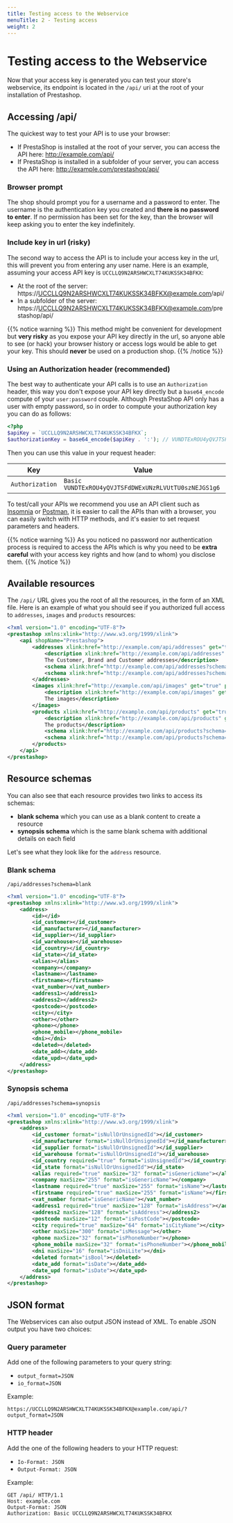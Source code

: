 ```yaml
---
title: Testing access to the Webservice
menuTitle: 2 - Testing access
weight: 2
---
```


# Testing access to the Webservice

Now that your access key is generated you can test your store's webservice, its endpoint is located in the `/api/` uri at the root of your installation of Prestashop.

## Accessing /api/

The quickest way to test your API is to use your browser:

* If PrestaShop is installed at the root of your server, you can access the API here: http://example.com/api/
* If PrestaShop is installed in a subfolder of your server, you can access the API here: http://example.com/prestashop/api/

### Browser prompt

The shop should prompt you for a username and a password to enter. The username is the authentication key you created and **there is no password to enter**. If no permission has been set for the key, than the browser will keep asking you to enter the key indefinitely.

### Include key in url (risky)

The second way to access the API is to include your access key in the url, this will prevent you from entering any user name. Here is an example, assuming your access API key is `UCCLLQ9N2ARSHWCXLT74KUKSSK34BFKX`:

* At the root of the server: https://UCCLLQ9N2ARSHWCXLT74KUKSSK34BFKX@example.com/api/
* In a subfolder of the server: https://UCCLLQ9N2ARSHWCXLT74KUKSSK34BFKX@example.com/prestashop/api/

{{% notice warning %}}
This method might be convenient for development but **very risky** as you expose your API key directly in the url, so anyone able to see (or hack) your browser history or access logs would be able to get your key. This should **never** be used on a production shop.
{{% /notice %}}

### Using an Authorization header (recommended)

The best way to authenticate your API calls is to use an `Authorization` header, this way you don't expose your API key directly but a `base64_encode` compute of your `user:password` couple. Although PrestaShop API only has a user with empty password, so in order to compute your authorization key you can do as follows:

```php
<?php
$apiKey = `UCCLLQ9N2ARSHWCXLT74KUKSSK34BFKX`;
$authorizationKey = base64_encode($apiKey . ':'); // VUNDTExROU4yQVJTSFdDWExUNzRLVUtTU0szNEJGS1g6
```

Then you can use this value in your request header:

| Key             | Value                                                |
|-----------------|------------------------------------------------------|
| `Authorization` | `Basic VUNDTExROU4yQVJTSFdDWExUNzRLVUtTU0szNEJGS1g6` |

To test/call your APIs we recommend you use an API client such as [Insomnia](https://insomnia.rest/) or [Postman](https://www.getpostman.com/), it is easier to call the APIs than with a browser, you can easily switch with HTTP methods, and it's easier to set request parameters and headers.

{{% notice warning %}}
As you noticed no password nor authentication process is required to access the APIs which is why you need to be **extra careful** with your access key rights and how (and to whom) you disclose them.
{{% /notice %}}

## Available resources

The `/api/` URL gives you the root of all the resources, in the form of an XML file. Here is an example of what you should see if you authorized full access to `addresses`, `images` and `products` resources:

```xml
<?xml version="1.0" encoding="UTF-8"?>
<prestashop xmlns:xlink="http://www.w3.org/1999/xlink">
    <api shopName="Prestashop">
        <addresses xlink:href="http://example.com/api/addresses" get="true" put="true" post="true" patch="true" delete="true" head="true">
            <description xlink:href="http://example.com/api/addresses" get="true" put="true" post="true" patch="true" delete="true" head="true">
            The Customer, Brand and Customer addresses</description>
            <schema xlink:href="http://example.com/api/addresses?schema=blank" type="blank"/>
            <schema xlink:href="http://example.com/api/addresses?schema=synopsis" type="synopsis"/>
        </addresses>
        <images xlink:href="http://example.com/api/images" get="true" put="true" post="true" patch="true" delete="true" head="true">
            <description xlink:href="http://example.com/api/images" get="true" put="true" post="true" patch="true" delete="true" head="true">
            The images</description>
        </images>
        <products xlink:href="http://example.com/api/products" get="true" put="true" post="true" patch="true" delete="true" head="true">
            <description xlink:href="http://example.com/api/products" get="true" put="true" patch="true" post="true" delete="true" head="true">
            The products</description>
            <schema xlink:href="http://example.com/api/products?schema=blank" type="blank"/>
            <schema xlink:href="http://example.com/api/products?schema=synopsis" type="synopsis"/>
        </products>
    </api>
</prestashop>
```

## Resource schemas

You can also see that each resource provides two links to access its schemas:

- **blank schema** which you can use as a blank content to create a resource
- **synopsis schema** which is the same blank schema with additional details on each field

Let's see what they look like for the `address` resource.

### Blank schema

`/api/addresses?schema=blank`

```xml
<?xml version="1.0" encoding="UTF-8"?>
<prestashop xmlns:xlink="http://www.w3.org/1999/xlink">
    <address>
        <id></id>
        <id_customer></id_customer>
        <id_manufacturer></id_manufacturer>
        <id_supplier></id_supplier>
        <id_warehouse></id_warehouse>
        <id_country></id_country>
        <id_state></id_state>
        <alias></alias>
        <company></company>
        <lastname></lastname>
        <firstname></firstname>
        <vat_number></vat_number>
        <address1></address1>
        <address2></address2>
        <postcode></postcode>
        <city></city>
        <other></other>
        <phone></phone>
        <phone_mobile></phone_mobile>
        <dni></dni>
        <deleted></deleted>
        <date_add></date_add>
        <date_upd></date_upd>
    </address>
</prestashop>
```

### Synopsis schema

`/api/addresses?schema=synopsis`

```xml
<?xml version="1.0" encoding="UTF-8"?>
<prestashop xmlns:xlink="http://www.w3.org/1999/xlink">
    <address>
        <id_customer format="isNullOrUnsignedId"></id_customer>
        <id_manufacturer format="isNullOrUnsignedId"></id_manufacturer>
        <id_supplier format="isNullOrUnsignedId"></id_supplier>
        <id_warehouse format="isNullOrUnsignedId"></id_warehouse>
        <id_country required="true" format="isUnsignedId"></id_country>
        <id_state format="isNullOrUnsignedId"></id_state>
        <alias required="true" maxSize="32" format="isGenericName"></alias>
        <company maxSize="255" format="isGenericName"></company>
        <lastname required="true" maxSize="255" format="isName"></lastname>
        <firstname required="true" maxSize="255" format="isName"></firstname>
        <vat_number format="isGenericName"></vat_number>
        <address1 required="true" maxSize="128" format="isAddress"></address1>
        <address2 maxSize="128" format="isAddress"></address2>
        <postcode maxSize="12" format="isPostCode"></postcode>
        <city required="true" maxSize="64" format="isCityName"></city>
        <other maxSize="300" format="isMessage"></other>
        <phone maxSize="32" format="isPhoneNumber"></phone>
        <phone_mobile maxSize="32" format="isPhoneNumber"></phone_mobile>
        <dni maxSize="16" format="isDniLite"></dni>
        <deleted format="isBool"></deleted>
        <date_add format="isDate"></date_add>
        <date_upd format="isDate"></date_upd>
    </address>
</prestashop>
```

## JSON format

The Webservices can also output JSON instead of XML. To enable JSON output you have two choices:

### Query parameter

Add one of the following parameters to your query string:

- `output_format=JSON`
- `io_format=JSON`

Example:

```text
https://UCCLLQ9N2ARSHWCXLT74KUKSSK34BFKX@example.com/api/?output_format=JSON
```

### HTTP header

Add the one of the following headers to your HTTP request:

- `Io-Format: JSON`
- `Output-Format: JSON`

Example:

```http
GET /api/ HTTP/1.1
Host: example.com
Output-Format: JSON
Authorization: Basic UCCLLQ9N2ARSHWCXLT74KUKSSK34BFKX
```
